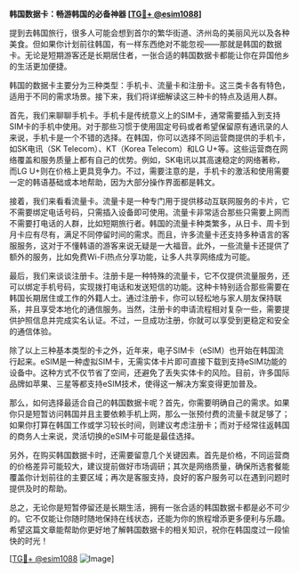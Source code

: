 **韩国数据卡：畅游韩国的必备神器 [[TG💪+ @esim1088](https://t.me/s/esim1088)]**

提到去韩国旅行，很多人可能会想到首尔的繁华街道、济州岛的美丽风光以及各种美食。但如果你计划前往韩国，有一样东西绝对不能忽视——那就是韩国的数据卡。无论是短期游客还是长期居住者，一张合适的韩国数据卡都能让你在异国他乡的生活更加便捷。

韩国的数据卡主要分为三种类型：手机卡、流量卡和注册卡。这三类卡各有特色，适用于不同的需求场景。接下来，我们将详细解读这三种卡的特点及适用人群。

首先，我们来聊聊手机卡。手机卡是传统意义上的SIM卡，通常需要插入到支持SIM卡的手机中使用。对于那些习惯于使用固定号码或者希望保留原有通讯录的人来说，手机卡是一个不错的选择。在韩国，你可以选择不同运营商提供的手机卡，如SK电讯（SK Telecom）、KT（Korea Telecom）和LG U+等。这些运营商在网络覆盖和服务质量上都有自己的优势。例如，SK电讯以其高速稳定的网络著称，而LG U+则在价格上更具竞争力。不过，需要注意的是，手机卡的激活和使用需要一定的韩语基础或本地帮助，因为大部分操作界面都是韩文。

接着，我们来看看流量卡。流量卡是一种专门用于提供移动互联网服务的卡片，它不需要绑定电话号码，只需插入设备即可使用。流量卡非常适合那些只需要上网而不需要打电话的人群，比如短期旅行者。韩国的流量卡种类繁多，从日卡、周卡到月卡应有尽有，满足不同停留时间的需求。而且，许多流量卡还支持多种语言的客服服务，这对于不懂韩语的游客来说无疑是一大福音。此外，一些流量卡还提供了额外的服务，比如免费Wi-Fi热点分享功能，让多人共享网络成为可能。

最后，我们来谈谈注册卡。注册卡是一种特殊的流量卡，它不仅提供流量服务，还可以绑定手机号码，实现拨打电话和发送短信的功能。这种卡特别适合那些需要在韩国长期居住或工作的外籍人士。通过注册卡，你可以轻松地与家人朋友保持联系，并且享受本地化的通信服务。当然，注册卡的申请流程相对复杂一些，需要提供护照信息并完成实名认证。不过，一旦成功注册，你就可以享受到更稳定和安全的通信体验。

除了以上三种基本类型的卡之外，近年来，电子SIM卡（eSIM）也开始在韩国流行起来。eSIM是一种虚拟SIM卡，无需实体卡片即可直接下载到支持eSIM功能的设备中。这种方式不仅节省了空间，还避免了丢失实体卡的风险。目前，许多国际品牌如苹果、三星等都支持eSIM技术，使得这一解决方案变得更加普及。

那么，如何选择最适合自己的韩国数据卡呢？首先，你需要明确自己的需求。如果你只是短暂访问韩国并且主要依赖手机上网，那么一张预付费的流量卡就足够了；如果你打算在韩国工作或学习较长时间，则建议考虑注册卡；而对于经常往返韩国的商务人士来说，灵活切换的eSIM卡可能是最佳选择。

另外，在购买韩国数据卡时，还需要留意几个关键因素。首先是价格，不同运营商的价格差异可能较大，建议提前做好市场调研；其次是网络质量，确保所选套餐能覆盖你计划前往的主要区域；再次是客服支持，良好的客户服务可以在遇到问题时提供及时的帮助。

总之，无论你是短暂停留还是长期生活，拥有一张合适的韩国数据卡都是必不可少的。它不仅能让你随时随地保持在线状态，还能为你的旅程增添更多便利与乐趣。希望这篇文章能帮助你更好地了解韩国数据卡的相关知识，祝你在韩国度过一段愉快的时光！

[[TG💪+ @esim1088](https://t.me/s/esim1088) ![Image](https://i.postimg.cc/4NQfJmqS/Snipaste-2025-05-13-00-14-12.png)]